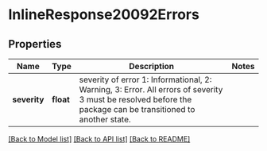 # InlineResponse20092Errors

## Properties
Name | Type | Description | Notes
------------ | ------------- | ------------- | -------------
**severity** | **float** | severity of error 1: Informational, 2: Warning, 3:             Error. All errors of severity 3 must be resolved before the package can be transitioned to another             state. | 

[[Back to Model list]](../README.md#documentation-for-models) [[Back to API list]](../README.md#documentation-for-api-endpoints) [[Back to README]](../README.md)



